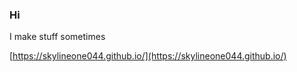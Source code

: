 ### Hi

I make stuff sometimes

[https://skylineone044.github.io/](https://skylineone044.github.io/)
